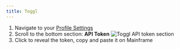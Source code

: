```yaml
---
title: Toggl
---
```


1. Navigate to your [Profile Settings](https://track.toggl.com/profile)
2. Scroll to the bottom section: **API Token**
   ![Toggl API token section](../images/toggl-get-api-token.png)
3. Click to reveal the token, copy and paste it on Mainframe
